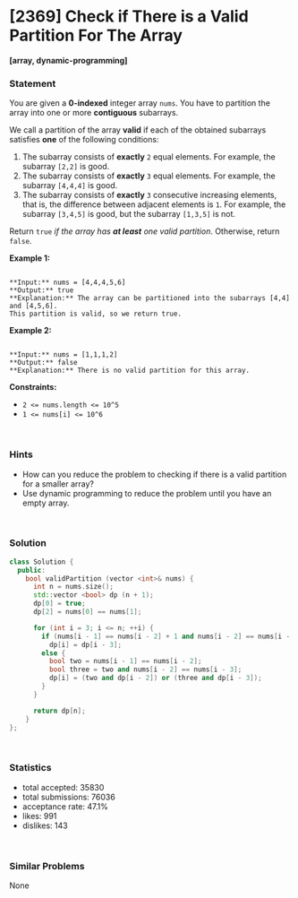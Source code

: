 # [2369] Check if There is a Valid Partition For The Array

**[array, dynamic-programming]**

### Statement

You are given a **0-indexed** integer array `nums`. You have to partition the array into one or more **contiguous** subarrays.

We call a partition of the array **valid** if each of the obtained subarrays satisfies **one** of the following conditions:

1. The subarray consists of **exactly** `2` equal elements. For example, the subarray `[2,2]` is good.
2. The subarray consists of **exactly** `3` equal elements. For example, the subarray `[4,4,4]` is good.
3. The subarray consists of **exactly** `3` consecutive increasing elements, that is, the difference between adjacent elements is `1`. For example, the subarray `[3,4,5]` is good, but the subarray `[1,3,5]` is not.



Return `true` *if the array has **at least** one valid partition*. Otherwise, return `false`.


**Example 1:**

```

**Input:** nums = [4,4,4,5,6]
**Output:** true
**Explanation:** The array can be partitioned into the subarrays [4,4] and [4,5,6].
This partition is valid, so we return true.

```

**Example 2:**

```

**Input:** nums = [1,1,1,2]
**Output:** false
**Explanation:** There is no valid partition for this array.

```

**Constraints:**
* `2 <= nums.length <= 10^5`
* `1 <= nums[i] <= 10^6`


<br />

### Hints

- How can you reduce the problem to checking if there is a valid partition for a smaller array?
- Use dynamic programming to reduce the problem until you have an empty array.

<br />

### Solution

```cpp
class Solution {
  public:
    bool validPartition (vector <int>& nums) {
      int n = nums.size();
      std::vector <bool> dp (n + 1);
      dp[0] = true;
      dp[2] = nums[0] == nums[1];

      for (int i = 3; i <= n; ++i) {
        if (nums[i - 1] == nums[i - 2] + 1 and nums[i - 2] == nums[i - 3] + 1)
          dp[i] = dp[i - 3];
        else {
          bool two = nums[i - 1] == nums[i - 2];
          bool three = two and nums[i - 2] == nums[i - 3];
          dp[i] = (two and dp[i - 2]) or (three and dp[i - 3]);
        }
      }

      return dp[n];
    }
};
```

<br />

### Statistics

- total accepted: 35830
- total submissions: 76036
- acceptance rate: 47.1%
- likes: 991
- dislikes: 143

<br />

### Similar Problems

None
